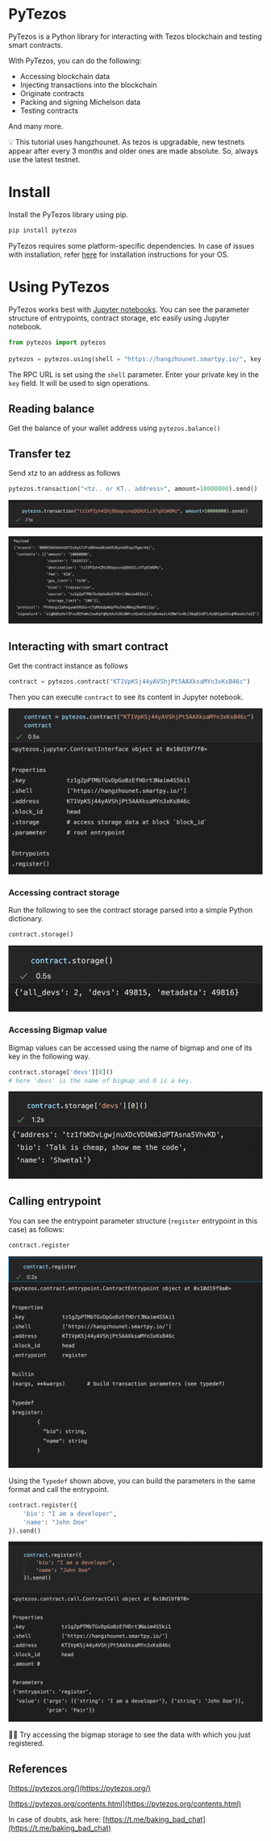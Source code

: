 # PyTezos

PyTezos is a Python library for interacting with Tezos blockchain and testing smart contracts.

With PyTezos, you can do the following:

- Accessing blockchain data
- Injecting transactions into the blockchain
- Originate contracts
- Packing and signing Michelson data
- Testing contracts

And many more.

<aside>
💡 This tutorial uses hangzhounet.
As tezos is upgradable, new testnets appear after every 3 months and older ones are made absolute. So, always use the latest testnet.

</aside>

# Install

Install the PyTezos library using pip.

```bash
pip install pytezos
```

PyTezos requires some platform-specific dependencies. In case of issues with installation, refer [here](https://pypi.org/project/pytezos/) for installation instructions for your OS.

# Using PyTezos

PyTezos works best with [Jupyter notebooks](https://code.visualstudio.com/docs/datascience/jupyter-notebooks). You can see the parameter structure of entrypoints, contract storage, etc easily using Jupyter notebook.

```python
from pytezos import pytezos

pytezos = pytezos.using(shell = "https://hangzhounet.smartpy.io/", key = "edsk..")
```

The RPC URL is set using the `shell` parameter. Enter your private key in the `key` field. It will be used to sign operations.

## Reading balance

Get the balance of your wallet address using `pytezos.balance()`

## Transfer tez

Send xtz to an address as follows

```python
pytezos.transaction("<tz.. or KT.. address>", amount=10000000).send()
```

![Screenshot 2021-12-25 at 1.05.05 PM.png](assets/Screenshot_2021-12-25_at_1.05.05_PM.png)

![Screenshot 2021-12-25 at 1.07.20 PM.png](assets/Screenshot_2021-12-25_at_1.07.20_PM.png)

## Interacting with smart contract

Get the contract instance as follows

```python
contract = pytezos.contract("KT1VpKSj44yAVShjPt5AAXksaMYn3xKsB46c")
```

Then you can execute `contract` to see its content in Jupyter notebook.

![Screenshot 2021-12-22 at 8.30.55 PM.png](assets/Screenshot_2021-12-22_at_8.30.55_PM.png)

### Accessing contract storage

Run the following to see the contract storage parsed into a simple Python dictionary.

```python
contract.storage()
```

![Screenshot 2021-12-22 at 8.34.01 PM.png](assets/Screenshot_2021-12-22_at_8.34.01_PM.png)

### Accessing Bigmap value

Bigmap values can be accessed using the name of bigmap and one of its key in the following way.

```python
contract.storage['devs'][0]()
# here 'devs' is the name of bigmap and 0 is a key.
```

![Screenshot 2021-12-22 at 8.35.34 PM.png](assets/Screenshot_2021-12-22_at_8.35.34_PM.png)

## Calling entrypoint

You can see the entrypoint parameter structure (`register` entrypoint in this case) as follows:

```python
contract.register
```

![Screenshot 2021-12-22 at 9.05.53 PM.png](assets/Screenshot_2021-12-22_at_9.05.53_PM.png)

Using the `Typedef` shown above, you can build the parameters in the same format and call the entrypoint.

```python
contract.register({
    'bio': "I am a developer",
    'name': "John Doe"
}).send()
```

![Screenshot 2021-12-25 at 2.10.39 PM.png](assets/Screenshot_2021-12-25_at_2.10.39_PM.png)

<aside>
👨‍💻 Try accessing the bigmap storage to see the data with which you just registered.

</aside>

## References

[https://pytezos.org/](https://pytezos.org/)

[https://pytezos.org/contents.html](https://pytezos.org/contents.html)

In case of doubts, ask here: [https://t.me/baking_bad_chat](https://t.me/baking_bad_chat)

